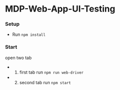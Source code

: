 # MDP-Web-App-UI-Testing

### Setup
- Run `npm install`

### Start
open two tab
- 1) first tab run `npm run web-driver`
- 2) second tab run `npm start`
